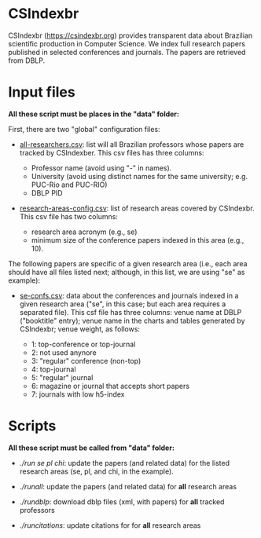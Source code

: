 # CSIndexbr

CSIndexbr (https://csindexbr.org) provides transparent data about Brazilian scientific production in Computer Science. We index full research papers published in selected conferences and journals. The papers are retrieved from DBLP.

# Input files

**All these script must be places in the "data" folder:**

First, there are two "global" configuration files:

* [all-researchers.csv](https://github.com/aserg-ufmg/CSIndex/blob/master/data/all-researchers.csv): list will all Brazilian professors whose papers are tracked by CSIndexber. This csv files has three columns:

  * Professor name (avoid using "-" in names).
  * University (avoid using distinct names for the same university; e.g. PUC-Rio and PUC-RIO)
  * DBLP PID
  
* [research-areas-config.csv](https://github.com/aserg-ufmg/CSIndex/blob/master/data/research-areas-config.csv): list of research areas covered by CSIndexbr. This csv file has two columns: 
  * research area acronym (e.g., se)
  * minimum size of the conference papers indexed in this area (e.g., 10).

The following papers are specific of a given research area (i.e., each area should have all files listed next; although, in this list, we are using "se" as example):

* [se-confs.csv](https://github.com/aserg-ufmg/CSIndex/blob/master/data/se-confs.csv): data about the conferences and journals indexed in a given research area ("se", in this case; but each area requires a separated file). This csf file has three columns: venue name at DBLP ("booktitle" entry); venue name in the charts and tables generated by CSIndexbr; venue weight, as follows:

  * 1: top-conference or top-journal
  * 2: not used anynore
  * 3: "regular" conference (non-top)
  * 4: top-journal
  * 5: "regular" journal
  * 6: magazine or journal that accepts short papers
  * 7: journals with low h5-index

# Scripts 

**All these script must be called from "data" folder:**

* *./run se pl chi*: update the papers (and related data) for the listed research areas (se, pl, and chi, in the example). 

* *./runall*: update the papers (and related data) for **all** research areas

* *./rundblp*: download dblp files (xml, with papers) for **all** tracked professors

* *./runcitations*: update citations for for **all** research areas
